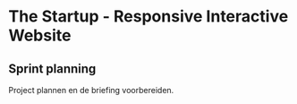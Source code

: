 # The Startup - Responsive Interactive Website

## Sprint planning

Project plannen en de briefing voorbereiden.

<!--
Je begint een project altijd met een Sprint Planning, dan weet je wat je de komende weken gaat doen en wat er van je wordt verwacht.

## Aanpak

Deze sprint ga je verder met de opdracht. Je gaat de feedback verwerken die je hebt gekregen tijdens de Sprint Review, en je gaat een interactie leren ontwerpen, bouwen, testen en presenteren aan de opdrachtgever. 


## Planning maken

Teken een schema op het whiteboard voor de komende 3 weken.
Bekijk het programma van Sprint 5 en neem de belangrijke momenten en opdrachten uit het programma op in het schema.

De Sprint Review in Sprint 5 is de laatste keer dit semester dat je de opdrachtgever spreekt. 
Kan je al bedenken wat je dan wil laten zien? 
Belangrijke momenten zijn ook de code/design reviews op vrijdag; wat wil je dan af hebben? 

Neem ook de deeltaken "UI Events" en "JS Fundamentals" op het programma door. Bedenk wanneer je hier aan gaat werken en voeg deze toe aan het schema.

### Repo forken en klaarzetten

Fork en Clone deze leertaak. 
Zet je issues in je nieuwe repo aan en voeg de relevante issues uit de vorige sprint toe aan je nieuwe repo.

Elke sprint schrijf je nieuwe code, ook al blijven onderdelen van de website hetzelfde. 
Zo leer je beter coderen en nettere code schrijven. 


### Projectboard

Koppel het project board uit de vorige sprint aan de repository van Sprint 5, en voeg de planning van het schema toe.

Als je het project board op *Roadmap* zet, krijg je een overzicht met je taken en een tijdplanning. Naast _assignees_, waar we vorige sprint mee begonnen zijn, kun je taken en issues ook een _tijdspad_ geven.

![](ghprojects-example-roadmap.webp)
*De Roadmap-view van Github projects geeft een overzicht van taken en tijdsplanning.*

#### Bronnen
- [Changing the layout of a view - Github docs](https://docs.github.com/en/issues/planning-and-tracking-with-projects/customizing-views-in-your-project/changing-the-layout-of-a-view)
- [About date fields](https://docs.github.com/en/issues/planning-and-tracking-with-projects/understanding-fields/about-date-fields)

-->

<!-- 
Voor deze opdracht kies je een User Story waarin een gebruiker iets moet doen, zoals het toevoegen van informatie aan een agenda of stap voor stap door een vragenlijst klikken, een chat-formulier of bijvoorbeeld een filter systeem.  

> Waar kan de klant het meeste feedback op hebben? Waar zijn de grootste risico's en zal er waarschijnlijk het meeste werk in kruipen? - Emiel Van Betsbrugge, Active Theory

Sprint plannen aan de hand van het programma:
JS fundamentals
Deeltaak UI events
I Love Web
CSS challenges en JS challenges
Code design reviews, wat vrijdag afhebben?

-->
